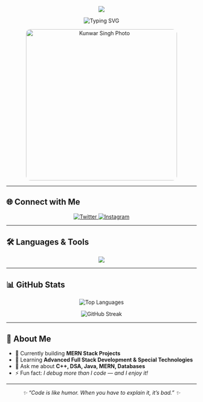 <!-- ====================== HEADER / LOGO ====================== -->
<p align="center">
  <img src="https://backiee.com/static/wallpapers/1920x1080/386745.jpg" />
</p>
<!-- Animated Typing Intro -->
<p align="center">
  <img src="[https://readme-typing-svg.herokuapp.com?font=Fira+Code&size=24&duration=3000&pause=1000&color=00F729&center=true&vCenter=true&width=500&lines=Hi+%F0%9F%91%8B%2C+I'm+Kunwar+Singh;Full+Stack+Web+Developer;Tech+Enthusiast+%26+Problem+Solver;Building+Ideas+into+Reality](https://img.freepik.com/premium-photo/anime-boy-is-coding_1040322-5696.jpg?w=2000)" alt="Typing SVG" />
</p>

<!-- ====================== PROFILE IMAGE ====================== -->
<p align="center">
  <img src="https://i.imgur.com/kW0rYEx.jpg" alt="Kunwar Singh Photo" width="400" style="border-radius: 12px;" />
</p>

---

## 🌐 Connect with Me
<p align="center">
  <a href="https://twitter.com/ajaysingh149515" target="_blank">
    <img src="https://img.shields.io/twitter/follow/ajaysingh149515?logo=twitter&style=for-the-badge" alt="Twitter" />
  </a>
  <a href="https://instagram.com/ajay_singh_bhadoria" target="_blank">
    <img src="https://img.shields.io/badge/Instagram-%23E4405F?style=for-the-badge&logo=instagram&logoColor=white" alt="Instagram" />
  </a>
</p>

---

## 🛠 Languages & Tools
<p align="center">
  <img src="https://skillicons.dev/icons?i=c,cpp,css,html,js,react,nodejs,express,mongodb,mysql,java,python,electron&theme=dark" />
</p>

---

## 📊 GitHub Stats
<p align="center">
  <img src="https://github-readme-stats.vercel.app/api/top-langs?username=kunwarsingh123&show_icons=true&locale=en&layout=compact&theme=tokyonight" alt="Top Languages" />
</p>

<p align="center">
  <img src="https://github-readme-streak-stats.herokuapp.com/?user=kunwarsingh123&theme=tokyonight" alt="GitHub Streak" />
</p>

---

## 🚀 About Me
- 🔭 Currently building **MERN Stack Projects**
- 🌱 Learning **Advanced Full Stack Development & Special Technologies**
- 💬 Ask me about **C++, DSA, Java, MERN, Databases**
- ⚡ Fun fact: *I debug more than I code — and I enjoy it!*

---

<p align="center">
  <i>✨ “Code is like humor. When you have to explain it, it’s bad.” ✨</i>
</p>
